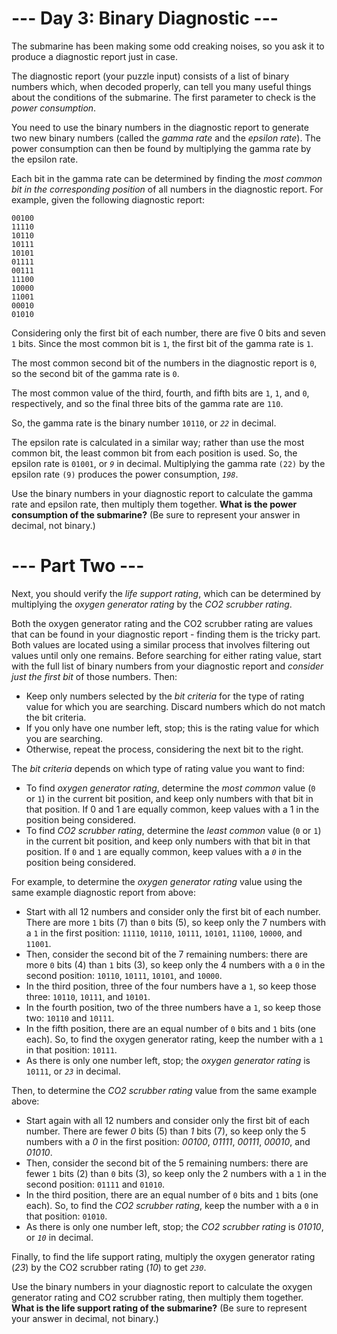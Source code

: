 # --- Day 3: Binary Diagnostic ---

The submarine has been making some odd creaking noises, so you ask it to produce a diagnostic report just in case.

The diagnostic report (your puzzle input) consists of a list of binary numbers which, when decoded properly, can tell you many useful things about the
conditions of the submarine. The first parameter to check is the _power consumption_.

You need to use the binary numbers in the diagnostic report to generate two new binary numbers (called the _gamma rate_ and the _epsilon rate_). The power
consumption can then be found by multiplying the gamma rate by the epsilon rate.

Each bit in the gamma rate can be determined by finding the _most common bit in the corresponding position_ of all numbers in the diagnostic report. For
example, given the following diagnostic report:

```
00100
11110
10110
10111
10101
01111
00111
11100
10000
11001
00010
01010
```

Considering only the first bit of each number, there are five 0 bits and seven `1` bits. Since the most common bit is `1`, the first bit of the gamma rate
is `1`.

The most common second bit of the numbers in the diagnostic report is `0`, so the second bit of the gamma rate is `0`.

The most common value of the third, fourth, and fifth bits are `1`, `1`, and `0`, respectively, and so the final three bits of the gamma rate are `110`.

So, the gamma rate is the binary number `10110`, or _`22`_ in decimal.

The epsilon rate is calculated in a similar way; rather than use the most common bit, the least common bit from each position is used. So, the epsilon rate is
`01001`, or _`9`_ in decimal. Multiplying the gamma rate `(22)` by the epsilon rate `(9)` produces the power consumption, _`198`_.

Use the binary numbers in your diagnostic report to calculate the gamma rate and epsilon rate, then multiply them together. **What is the power consumption of
the submarine?** (Be sure to represent your answer in decimal, not binary.)

# --- Part Two ---

Next, you should verify the _life support rating_, which can be determined by multiplying the _oxygen generator rating_ by the _CO2 scrubber rating_.

Both the oxygen generator rating and the CO2 scrubber rating are values that can be found in your diagnostic report - finding them is the tricky part. Both
values are located using a similar process that involves filtering out values until only one remains. Before searching for either rating value, start with the
full list of binary numbers from your diagnostic report and _consider just the first bit_ of those numbers. Then:

- Keep only numbers selected by the _bit criteria_ for the type of rating value for which you are searching. Discard numbers which do not match the bit
  criteria.
- If you only have one number left, stop; this is the rating value for which you are searching.
- Otherwise, repeat the process, considering the next bit to the right.

The _bit criteria_ depends on which type of rating value you want to find:

- To find _oxygen generator rating_, determine the _most common_ value (`0` or `1`) in the current bit position, and keep only numbers with that bit in that
  position. If 0 and 1 are equally common, keep values with a 1 in the position being considered.
- To find _CO2 scrubber rating_, determine the _least common_ value (`0` or `1`) in the current bit position, and keep only numbers with that bit in that
  position. If `0`
  and `1` are equally common, keep values with a _`0`_ in the position being considered.

For example, to determine the _oxygen generator rating_ value using the same example diagnostic report from above:

- Start with all 12 numbers and consider only the first bit of each number. There are more `1` bits (7) than `0` bits (5), so keep only the 7 numbers with a `1`
  in the first position: `11110`, `10110`, `10111`, `10101`, `11100`, `10000`, and `11001`.
- Then, consider the second bit of the 7 remaining numbers: there are more `0` bits (4) than `1` bits (3), so keep only the 4 numbers with a `0` in the second
  position: `10110`, `10111`, `10101`, and `10000`.
- In the third position, three of the four numbers have a `1`, so keep those three: `10110`, `10111`, and `10101`.
- In the fourth position, two of the three numbers have a `1`, so keep those two: `10110` and `10111`.
- In the fifth position, there are an equal number of `0` bits and `1` bits (one each). So, to find the oxygen generator rating, keep the number with a `1` in
  that position: `10111`.
- As there is only one number left, stop; the _oxygen generator rating_ is `10111`, or _`23`_ in decimal.

Then, to determine the _CO2 scrubber rating_ value from the same example above:

- Start again with all 12 numbers and consider only the first bit of each number. There are fewer _0_ bits (5) than _1_ bits (7), so keep only the 5 numbers
  with a
  _0_ in the first position: _00100_, _01111_, _00111_, _00010_, and _01010_.
- Then, consider the second bit of the 5 remaining numbers: there are fewer `1` bits (2) than `0` bits (3), so keep only the 2 numbers with a `1` in the second
  position: `01111` and `01010`.
- In the third position, there are an equal number of `0` bits and `1` bits (one each). So, to find the _CO2 scrubber rating_, keep the number with a `0` in
  that position: `01010`.
- As there is only one number left, stop; the _CO2 scrubber rating_ is _01010_, or _`10`_ in decimal.

Finally, to find the life support rating, multiply the oxygen generator rating (_23_) by the CO2 scrubber rating (_10_) to get _`230`_.

Use the binary numbers in your diagnostic report to calculate the oxygen generator rating and CO2 scrubber rating, then multiply them together. **What is the
life support rating of the submarine?** (Be sure to represent your answer in decimal, not binary.)